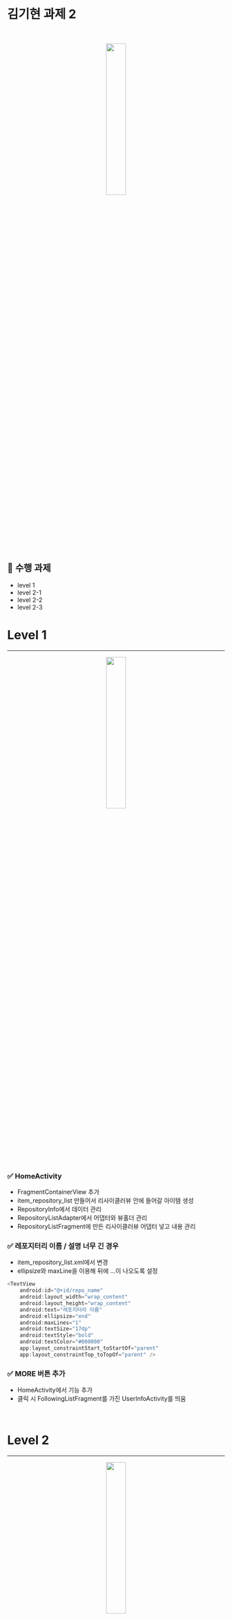 # 김기현 과제 2
</br>

<p align="center"><img src="https://user-images.githubusercontent.com/59547069/115892150-d8d54200-a491-11eb-8083-ac0558c2e30e.gif" width="30%" height="30%"></p>

## 📌 수행 과제

- level 1
- level 2-1
- level 2-2
- level 2-3

# Level 1

---
<p align="center"><img src="https://user-images.githubusercontent.com/59547069/115892020-b9d6b000-a491-11eb-9836-fe1f7c2fa901.png" width="30%" height="30%"></p>


### ✅ **HomeActivity**

- FragmentContainerView 추가
- item_repository_list 만들어서 리사이클러뷰 안에 들어갈 아이템 생성
- RepositoryInfo에서 데이터 관리
- RepositoryListAdapter에서 어댑터와 뷰홀더 관리
- RepositoryListFragment에 만든 리사이클러뷰 어댑터 넣고 내용 관리

### ✅ 레포지터리 이름 / 설명 너무 긴 경우

- item_repository_list.xml에서 변경
- ellipsize와 maxLine을 이용해 뒤에 ...이 나오도록 설정

```kotlin
<TextView
    android:id="@+id/repo_name"
    android:layout_width="wrap_content"
    android:layout_height="wrap_content"
    android:text="레포지터리 이름"
    android:ellipsize="end"
    android:maxLines="1"
    android:textSize="17dp"
    android:textStyle="bold"
    android:textColor="#000000"
    app:layout_constraintStart_toStartOf="parent"
    app:layout_constraintTop_toTopOf="parent" />
```

### ✅ MORE 버튼 추가

- HomeActivity에서 기능 추가
- 클릭 시 FollowingListFragment를 가진 UserInfoActivity를 띄움

</br>

# Level 2

---

<p align="center"><img src="https://user-images.githubusercontent.com/59547069/115892046-be9b6400-a491-11eb-87b7-8ba696d77964.png" width="30%" height="30%"></p>


### ✅ GridLayoutManager 사용

- fragment_repository_list.xml에서 변경
- layoutManager를 GridLayoutManager로 변경
- spanCount은 3으로 설정

```kotlin
<androidx.recyclerview.widget.RecyclerView
    android:id="@+id/repo_list"
    android:layout_width="match_parent"
    android:layout_height="0dp"
    android:orientation="vertical"
    app:layoutManager="androidx.recyclerview.widget.GridLayoutManager"
    app:layout_constraintTop_toBottomOf="@+id/btn_change"
    app:spanCount="3"
    tools:listitem="@layout/item_repository_list" />
```

### ✅ RecyclerView 안에 2가지이상의 뷰를 보여주기

- 두개의 뷰를 보여주기 위해 두개의 ViewHolder가 필요
- 두개의 뷰 타입을 구분하기 위해 Repository 데이터 클래스에 type 추가
- 타입을 보고 다른 뷰홀더를 바인딩함

```kotlin
override fun onCreateViewHolder(parent: ViewGroup, viewType: Int): RecyclerView.ViewHolder {
    return when(viewType) {
        1 -> {
            val binding = ItemRepositoryListBinding.inflate(
                LayoutInflater.from(parent.context),
                parent,
                false
            )
            RepositoryViewHolder(binding)
        }
        else -> {
            val binding = ItemRepositoryAdListBinding.inflate(
                LayoutInflater.from(parent.context),
                parent,
                false
            )
            RepositoryAdViewHolder(binding)
        }
    }
}
```

```kotlin
override fun onBindViewHolder(holder: RecyclerView.ViewHolder, position: Int) {
    when(repoList[position].type) {
        1 -> {
            (holder as RepositoryViewHolder).onBind(repoList[position])
            holder.setIsRecyclable(false)
        }
        else -> {
            (holder as RepositoryAdViewHolder).onBind(repoList[position])
            holder.setIsRecyclable(false)
        }
    }
}
```

### ✅ RecyclerView Item 기능 구현하기

1️⃣ item을 길게 눌러 위치 변경하기

- RepositoryListFragment.kt에서 ItemTouchHelper.SimpleCallback을 이용하여 onMove()를 오버라이딩해 사용
- onMove()에서 부르는 위치 변경을 위한 함수는 RepositoryListAdapter.kt에 정의

```kotlin
fun onItemMove(fromPos: Int, targetPos: Int): Unit {
    if (fromPos < targetPos) {
        for (i in fromPosuntiltargetPos) {
            Collections.swap(repoList, i, i + 1)
        }
    } else {
        for (i in fromPosdownTotargetPos + 1) {
            Collections.swap(repoList, i, i - 1)
        }
    }
    notifyItemMoved(fromPos, targetPos)
}
```

- getMovementFlags()를 오버라이딩해 움직일 방향 설정

    → 상하좌우 모두 위치 이동 가능하게 설정함

    ```kotlin
    val dragFlags = ItemTouchHelper.UP or ItemTouchHelper.DOWN or 
    								ItemTouchHelper.LEFT or ItemTouchHelper.RIGHT
    ```

2️⃣ item을 옆으로 슬라이드 하면 삭제하는 기능 넣기

- RepositoryListFragment.kt에서 ItemTouchHelper.SimpleCallback을 이용하여 onSwiped()를 오버라이딩해 사용
- onSwiped()에서 부르는 위치 변경을 위한 함수는 RepositoryListAdapter.kt에 정의

```kotlin
fun removeTask(position: Int) {
    repoList.removeAt(position)
    notifyDataSetChanged()
}
```

- getMovementFlags()를 오버라이딩해 움직일 방향 설정

→좌우 모두 위치 이동 가능하게 설정함

```kotlin
val swipeFlags = ItemTouchHelper.LEFT or ItemTouchHelper.RIGHT
```

3️⃣ 버튼을 추가해서 Linear형식에서 Grid로 변경되도록 하기

- 버튼 클릭마다 layoutManager를 변경하며 바꿔줌

```kotlin
binding.btnChange.setOnClickListener{
if (layout_type == 1){
        binding.repoList.layoutManager= LinearLayoutManager(context, RecyclerView.VERTICAL, false)
        layout_type = 0
    }
    else{
        binding.repoList.layoutManager= GridLayoutManager(context, 3)
        layout_type = 1
    }

}
```

</br>

# Level 3

---

### ✅ notifyDataSetChanged

📌 **notifyDataSetChanged**

- 어댑터에 연결된 List의 데이터를 갱신한다.
- 하지만 바뀌지 않은 item이 많더라도 전부 다 업데이트하게 된다.
- 이렇게 불필요한 교체 비용을 줄이기 위해 고안된 것이 바로 **DiffUtil**이다.

📌 **DiffUtil**

- 교체가 필요한 아이템에 대해서 부분적으로 데이터를 교체하라는 notify가 실행된다.
- item의 개수가 많을 경우 연산 시간이 길어질 수 있고, 구현상의 제약으로 DiffUtil이 처리할 수 있는 리스트의 최대 크기는 2²⁶이다.

📌 **ListAdapter**

- DiffUtil을 활용하여 리스트를 업데이트할 수 있는 기능을 추가한 Adapter
- 기존 어댑터와 달리 DiffUtil 기능에 대한 콜백 기능 클래스만 구현하면 되므로 생산성, 효율성을 높일 수 있음
